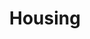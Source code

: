 ---
title: "Housing"
icon: "icon twa-house-buildings"
weight: 100
description: >
    Learn how housing works in Austin. What's being done, and what more we can do.
---